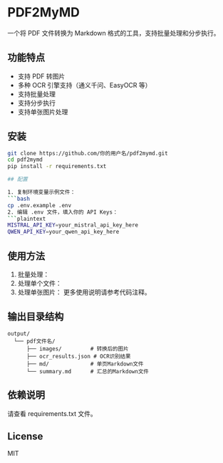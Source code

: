 # PDF2MyMD

一个将 PDF 文件转换为 Markdown 格式的工具，支持批量处理和分步执行。

## 功能特点

- 支持 PDF 转图片
- 多种 OCR 引擎支持（通义千问、EasyOCR 等）
- 支持批量处理
- 支持分步执行
- 支持单张图片处理

## 安装

```bash
git clone https://github.com/你的用户名/pdf2mymd.git
cd pdf2mymd
pip install -r requirements.txt

## 配置

1. 复制环境变量示例文件：
```bash
cp .env.example .env
2. 编辑 .env 文件，填入你的 API Keys：
```plaintext
MISTRAL_API_KEY=your_mistral_api_key_here
QWEN_API_KEY=your_qwen_api_key_here
 ```
 
## 使用方法
1. 批量处理：
2. 处理单个文件：
3. 处理单张图片：
更多使用说明请参考代码注释。

## 输出目录结构
```plaintext
output/
  └── pdf文件名/
      ├── images/         # 转换后的图片
      ├── ocr_results.json # OCR识别结果
      ├── md/             # 单页Markdown文件
      └── summary.md      # 汇总的Markdown文件
 ```

## 依赖说明
请查看 requirements.txt 文件。

## License
MIT
